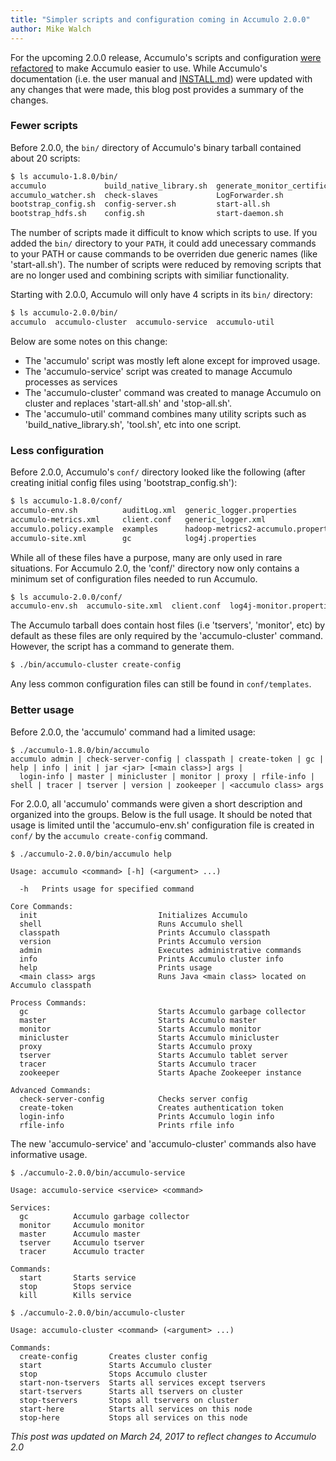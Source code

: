 ```yaml
---
title: "Simpler scripts and configuration coming in Accumulo 2.0.0"
author: Mike Walch
---
```


For the upcoming 2.0.0 release, Accumulo's scripts and configuration [were refactored][ACCUMULO-4490]
to make Accumulo easier to use. While Accumulo's documentation (i.e. the user
manual and [INSTALL.md]) were updated with any changes that were made, this blog post provides
a summary of the changes.

### Fewer scripts

Before 2.0.0, the `bin/` directory of Accumulo's binary tarball contained about 20 scripts:

```bash
$ ls accumulo-1.8.0/bin/
accumulo             build_native_library.sh  generate_monitor_certificate.sh  start-here.sh    stop-server.sh
accumulo_watcher.sh  check-slaves             LogForwarder.sh                  start-server.sh  tdown.sh
bootstrap_config.sh  config-server.sh         start-all.sh                     stop-all.sh      tool.sh
bootstrap_hdfs.sh    config.sh                start-daemon.sh                  stop-here.sh     tup.sh
```

The number of scripts made it difficult to know which scripts to use.  If you added the `bin/` directory to your 
`PATH`, it could add unecessary commands to your PATH or cause commands to be overriden due generic names
(like 'start-all.sh'). The number of scripts were reduced by removing scripts that are no longer used and combining
scripts with similiar functionality.

Starting with 2.0.0, Accumulo will only have 4 scripts in its `bin/` directory:

```bash
$ ls accumulo-2.0.0/bin/
accumulo  accumulo-cluster  accumulo-service  accumulo-util
```

Below are some notes on this change:

* The 'accumulo' script was mostly left alone except for improved usage.
* The 'accumulo-service' script was created to manage Accumulo processes as services
* The 'accumulo-cluster' command was created to manage Accumulo on cluster and replaces 'start-all.sh' and 'stop-all.sh'.
* The 'accumulo-util' command combines many utility scripts such as 'build_native_library.sh', 'tool.sh', etc into one script.

### Less configuration

Before 2.0.0, Accumulo's `conf/` directory looked like the following (after creating initial config files
using 'bootstrap_config.sh'):

```bash
$ ls accumulo-1.8.0/conf/
accumulo-env.sh          auditLog.xml  generic_logger.properties            masters                    slaves
accumulo-metrics.xml     client.conf   generic_logger.xml                   monitor                    templates
accumulo.policy.example  examples      hadoop-metrics2-accumulo.properties  monitor_logger.properties  tracers
accumulo-site.xml        gc            log4j.properties                     monitor_logger.xml
```

While all of these files have a purpose, many are only used in rare situations. For Accumulo 2.0, the 'conf/'
directory now only contains a minimum set of configuration files needed to run Accumulo.

```bash
$ ls accumulo-2.0.0/conf/
accumulo-env.sh  accumulo-site.xml  client.conf  log4j-monitor.properties  log4j.properties  log4j-service.properties  templates
```

The Accumulo tarball does contain host files (i.e 'tservers', 'monitor', etc) by default as these files are only required by
the 'accumulo-cluster' command. However, the script has a command to generate them.

```bash
$ ./bin/accumulo-cluster create-config
```

Any less common configuration files can still be found in `conf/templates`.

### Better usage

Before 2.0.0, the 'accumulo' command had a limited usage:

```
$ ./accumulo-1.8.0/bin/accumulo
accumulo admin | check-server-config | classpath | create-token | gc | help | info | init | jar <jar> [<main class>] args |
  login-info | master | minicluster | monitor | proxy | rfile-info | shell | tracer | tserver | version | zookeeper | <accumulo class> args
```

For 2.0.0, all 'accumulo' commands were given a short description and organized into the groups.  Below is
the full usage. It should be noted that usage is limited until the 'accumulo-env.sh' configuration file is
created in `conf/` by the `accumulo create-config` command.

```
$ ./accumulo-2.0.0/bin/accumulo help

Usage: accumulo <command> [-h] (<argument> ...)

  -h   Prints usage for specified command

Core Commands:
  init                           Initializes Accumulo
  shell                          Runs Accumulo shell
  classpath                      Prints Accumulo classpath
  version                        Prints Accumulo version
  admin                          Executes administrative commands
  info                           Prints Accumulo cluster info
  help                           Prints usage
  <main class> args              Runs Java <main class> located on Accumulo classpath

Process Commands:
  gc                             Starts Accumulo garbage collector
  master                         Starts Accumulo master
  monitor                        Starts Accumulo monitor
  minicluster                    Starts Accumulo minicluster
  proxy                          Starts Accumulo proxy
  tserver                        Starts Accumulo tablet server
  tracer                         Starts Accumulo tracer
  zookeeper                      Starts Apache Zookeeper instance

Advanced Commands:
  check-server-config            Checks server config
  create-token                   Creates authentication token
  login-info                     Prints Accumulo login info
  rfile-info                     Prints rfile info
```

The new 'accumulo-service' and 'accumulo-cluster' commands also have informative usage.

```
$ ./accumulo-2.0.0/bin/accumulo-service 

Usage: accumulo-service <service> <command>

Services:
  gc          Accumulo garbage collector
  monitor     Accumulo monitor
  master      Accumulo master
  tserver     Accumulo tserver
  tracer      Accumulo tracter

Commands:
  start       Starts service
  stop        Stops service
  kill        Kills service

$ ./accumulo-2.0.0/bin/accumulo-cluster 

Usage: accumulo-cluster <command> (<argument> ...)

Commands:
  create-config       Creates cluster config
  start               Starts Accumulo cluster
  stop                Stops Accumulo cluster
  start-non-tservers  Starts all services except tservers
  start-tservers      Starts all tservers on cluster
  stop-tservers       Stops all tservers on cluster
  start-here          Starts all services on this node
  stop-here           Stops all services on this node
```

*This post was updated on March 24, 2017 to reflect changes to Accumulo 2.0*

[ACCUMULO-4490]: https://issues.apache.org/jira/browse/ACCUMULO-4490
[INSTALL.md]: https://github.com/apache/accumulo/blob/master/INSTALL.md

